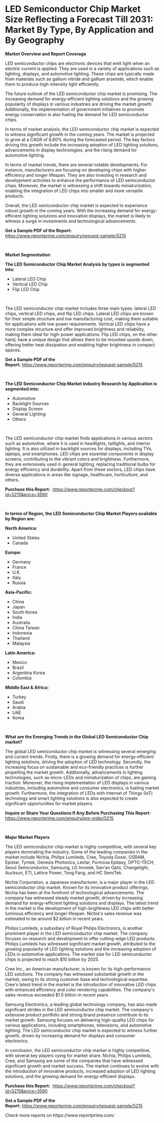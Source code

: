<p><h1>LED Semiconductor Chip Market Size Reflecting a Forecast Till 2031: Market By Type, By Application and By Geography</h1></p><p><strong>Market Overview and Report Coverage</strong></p>
<p><p>LED semiconductor chips are electronic devices that emit light when an electric current is applied. They are used in a variety of applications such as lighting, displays, and automotive lighting. These chips are typically made from materials such as gallium nitride and gallium arsenide, which enable them to produce high-intensity light efficiently.</p><p>The future outlook of the LED semiconductor chip market is promising. The increasing demand for energy-efficient lighting solutions and the growing popularity of displays in various industries are driving the market growth. Additionally, the implementation of government initiatives to promote energy conservation is also fueling the demand for LED semiconductor chips.</p><p>In terms of market analysis, the LED semiconductor chip market is expected to witness significant growth in the coming years. The market is projected to grow at a CAGR of 8.80% during the forecasted period. The key factors driving this growth include the increasing adoption of LED lighting solutions, advancements in display technologies, and the rising demand for automotive lighting.</p><p>In terms of market trends, there are several notable developments. For instance, manufacturers are focusing on developing chips with higher efficiency and longer lifespan. They are also investing in research and development activities to enhance the performance of LED semiconductor chips. Moreover, the market is witnessing a shift towards miniaturization, enabling the integration of LED chips into smaller and more versatile products.</p><p>Overall, the LED semiconductor chip market is expected to experience robust growth in the coming years. With the increasing demand for energy-efficient lighting solutions and innovative displays, the market is likely to witness a surge in investments and technological advancements.</p></p>
<p><strong>Get a Sample PDF of the Report:</strong> <a href="https://www.reportprime.com/enquiry/request-sample/5215">https://www.reportprime.com/enquiry/request-sample/5215</a></p>
<p>&nbsp;</p>
<p><strong>Market Segmentation</strong></p>
<p><strong>The LED Semiconductor Chip Market Analysis by types is segmented into:</strong></p>
<p><ul><li>Lateral LED Chip</li><li>Vertical LED Chip</li><li>Flip LED Chip</li></ul></p>
<p>&nbsp;</p>
<p><p>The LED semiconductor chip market includes three main types: lateral LED chips, vertical LED chips, and flip LED chips. Lateral LED chips are known for their simple structure and low manufacturing cost, making them suitable for applications with low power requirements. Vertical LED chips have a more complex structure and offer improved brightness and reliability, making them ideal for high-power applications. Flip LED chips, on the other hand, have a unique design that allows them to be mounted upside down, offering better heat dissipation and enabling higher brightness in compact spaces.</p></p>
<p><strong>Get a Sample PDF of the Report:</strong>&nbsp;<a href="https://www.reportprime.com/enquiry/request-sample/5215">https://www.reportprime.com/enquiry/request-sample/5215</a></p>
<p>&nbsp;</p>
<p><strong>The LED Semiconductor Chip Market Industry Research by Application is segmented into:</strong></p>
<p><ul><li>Automotive</li><li>Backlight Sources</li><li>Display Screen</li><li>General Lighting</li><li>Others</li></ul></p>
<p>&nbsp;</p>
<p><p>The LED semiconductor chip market finds applications in various sectors such as automotive, where it is used in headlights, taillights, and interior lighting. It is also utilized in backlight sources for displays, including TVs, laptops, and smartphones. LED chips are essential components in display screens, contributing to the vibrant colors and brightness. Furthermore, they are extensively used in general lighting, replacing traditional bulbs for energy efficiency and durability. Apart from these sectors, LED chips have diverse applications in areas like signage, healthcare, horticulture, and others.</p></p>
<p><strong>Purchase this Report:</strong>&nbsp; <a href="https://www.reportprime.com/checkout?id=5215&price=3590">https://www.reportprime.com/checkout?id=5215&price=3590</a></p>
<p>&nbsp;</p>
<p><strong>In terms of Region, the LED Semiconductor Chip Market Players available by Region are:</strong></p>
<p>
    <p> <strong> North America: </strong>
        <ul>
            <li>United States</li>
            <li>Canada</li>
        </ul>
        </p> 
    <p> <strong> Europe: </strong>
        <ul>
            <li>Germany</li>
            <li>France</li>
            <li>U.K.</li>
            <li>Italy</li>
            <li>Russia</li>
        </ul>
        </p> 
    <p> <strong> Asia-Pacific: </strong>
        <ul>
            <li>China</li>
            <li>Japan</li>
            <li>South Korea</li>
            <li>India</li>
            <li>Australia</li>
            <li>China Taiwan</li>
            <li>Indonesia</li>
            <li>Thailand</li>
            <li>Malaysia</li>
        </ul>
        </p> 
    <p> <strong> Latin America: </strong>
        <ul>
            <li>Mexico</li>
            <li>Brazil</li>
            <li>Argentina Korea</li>
            <li>Colombia</li>
        </ul>
        </p> 
    <p> <strong> Middle East & Africa: </strong>
        <ul>
            <li>Turkey</li>
            <li>Saudi</li>
            <li>Arabia</li>
            <li>UAE</li>
            <li>Korea</li>
        </ul>
    </p>
    </p>
<p>&nbsp;</p>
<p><strong>What are the Emerging Trends in the Global LED Semiconductor Chip market?</strong></p>
<p><p>The global LED semiconductor chip market is witnessing several emerging and current trends. Firstly, there is a growing demand for energy-efficient lighting solutions, driving the adoption of LED technology. Secondly, the increasing focus on sustainable and eco-friendly practices is further propelling the market growth. Additionally, advancements in lighting technologies, such as micro-LEDs and miniaturization of chips, are gaining traction. Moreover, the rising implementation of LED displays in various industries, including automotive and consumer electronics, is fueling market growth. Furthermore, the integration of LEDs with Internet of Things (IoT) technology and smart lighting solutions is also expected to create significant opportunities for market players.</p></p>
<p><strong>Inquire or Share Your Questions If Any Before Purchasing This Report</strong>- <a href="https://www.reportprime.com/enquiry/pre-order/5215">https://www.reportprime.com/enquiry/pre-order/5215</a></p>
<p>&nbsp;</p>
<p><strong>Major Market Players</strong></p>
<p><p>The LED semiconductor chip market is highly competitive, with several key players dominating the industry. Some of the leading companies in the market include Nichia, Philips Lumileds, Cree, Toyoda Gosei, OSRAM, Epistar, Tyntek, Genesis Photonics, Lextar, Formosa Epitaxy, OPTO-TECH, Seoul Semiconductor, Samsung, LG Innotek, San'an Opto, Changelight, Aucksun, ETI, Lattice Power, Tong Fang, and HC SemiTek.</p><p>Nichia Corporation, a Japanese manufacturer, is a major player in the LED semiconductor chip market. Known for its innovative product offerings, Nichia has been at the forefront of technological advancements. The company has witnessed steady market growth, driven by increasing demand for energy-efficient lighting solutions and displays. The latest trend in the market is the development of high-brightness LED chips with better luminous efficiency and longer lifespan. Nichia's sales revenue was estimated to be around $2 billion in recent years.</p><p>Philips Lumileds, a subsidiary of Royal Philips Electronics, is another prominent player in the LED semiconductor chip market. The company focuses on research and development to offer cutting-edge LED products. Philips Lumileds has witnessed significant market growth, attributed to the growing popularity of LED lighting solutions and the increasing adoption of LEDs in automotive applications. The market size for LED semiconductor chips is projected to reach $10 billion by 2025.</p><p>Cree Inc., an American manufacturer, is known for its high-performance LED solutions. The company has witnessed substantial growth in the market, owing to its strong customer base and technological expertise. Cree's latest trend in the market is the introduction of innovative LED chips with enhanced efficiency and color rendering capabilities. The company's sales revenue exceeded $1.5 billion in recent years.</p><p>Samsung Electronics, a leading global technology company, has also made significant strides in the LED semiconductor chip market. The company's extensive product portfolio and strong brand presence contribute to its market growth. Samsung focuses on delivering high-quality LED chips for various applications, including smartphones, televisions, and automotive lighting. The LED semiconductor chip market is expected to witness further growth, driven by increasing demand for displays and consumer electronics.</p><p>In conclusion, the LED semiconductor chip market is highly competitive, with several key players vying for market share. Nichia, Philips Lumileds, Cree, and Samsung are some of the companies that have witnessed significant growth and market success. The market continues to evolve with the introduction of innovative products, increased adoption of LED lighting solutions, and the growing demand for energy-efficient displays.</p></p>
<p><strong>Purchase this Report:</strong>&nbsp;&nbsp;<a href="https://www.reportprime.com/checkout?id=5215&price=3590">https://www.reportprime.com/checkout?id=5215&price=3590</a></p>
<p></p>
<p><strong>Get a Sample PDF of the Report:</strong>&nbsp;<a href="https://www.reportprime.com/enquiry/request-sample/5215">https://www.reportprime.com/enquiry/request-sample/5215</a></p>
<p>Check more reports on https://www.reportprime.com/</p>